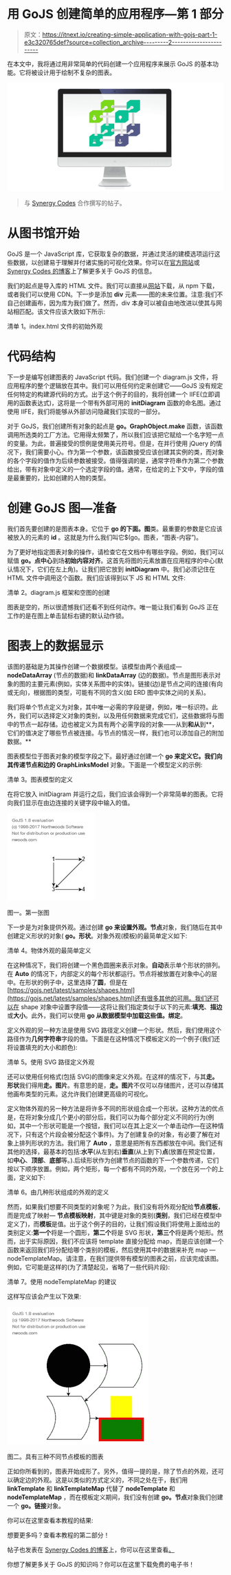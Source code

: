 # 用 GoJS 创建简单的应用程序—第 1 部分

> 原文：<https://itnext.io/creating-simple-application-with-gojs-part-1-e3c320765def?source=collection_archive---------2----------------------->

在本文中，我将通过用非常简单的代码创建一个应用程序来展示 GoJS 的基本功能。它将被设计用于绘制不复杂的图表。

![](img/6248243288cf67cafcd24d21ae2cbf98.png)

> 与 [Synergy Codes](http://www.synergycodes.com) 合作撰写的帖子。

# 从图书馆开始

GoJS 是一个 JavaScript 库，它获取复杂的数据，并通过灵活的建模选项运行这些数据，以创建易于理解并付诸实施的可视化效果。你可以在[官方网站](https://gojs.net/latest/index.html)或 [Synergy Codes 的博客](http://www.synergycodes.com/blog/gojs-easy-data-visualization)上了解更多关于 GoJS 的信息。

我们的起点是导入库的 HTML 文件。我们可以直接从[网站](https://gojs.net/latest/doc/download.html)下载，从 npm 下载，或者我们可以使用 CDN。下一步是添加 **div** 元素——图的未来位置。注意:我们不自己创建画布，因为库为我们做了。然而，div 本身可以被自由地改进以使其与网站相匹配。该文件应该大致如下所示:

清单 1。index.html 文件的初始外观

# 代码结构

下一步是编写创建图表的 JavaScript 代码。我们创建一个 diagram.js 文件，将应用程序的整个逻辑放在其中。我们可以用任何约定来创建它——GoJS 没有规定任何特定的构建源代码的方式。出于这个例子的目的，我将创建一个 IIFE(立即调用的函数表达式)，这将是一个带有外部可用的 **initDiagram** 函数的命名图。通过使用 IIFE，我们将能够从外部访问隐藏我们实现的一部分。

对于 GoJS，我们创建所有对象的起点是 **go。GraphObject.make** 函数，该函数调用所选类的工厂方法。它用得太频繁了，所以我们应该把它赋给一个名字短一点的变量。为此，普遍接受的惯例是使用美元符号。但是，在并行使用 jQuery 的情况下，我们需要小心。作为第一个参数，该函数接受应该创建其实例的类，而对象的各个字段的值作为后续参数被接受。值得强调的是，通常字符串作为第二个参数给出，带有对象中定义的一个选定字段的值。通常，在给定的上下文中，字段的值是最重要的，比如创建的人物的类型。

# 创建 GoJS 图—准备

我们首先要创建的是图表本身。它位于 **go 的下面。图**类。最重要的参数是它应该被放入的元素的 **id** 。这就是为什么我们叫它$(go。图表，“图表-内容”)。

为了更好地指定图表对象的操作，请检查它在文档中有哪些字段。例如，我们可以赋值 **go。点中心**到场**初始内容对齐**。这首先将图的元素放置在应用程序的中心(默认情况下，它们在左上角)。让我们把它放到 **initDiagram** 中。我们必须记住在 HTML 文件中调用这个函数。我们应该得到以下 JS 和 HTML 文件:

清单 2。diagram.js 框架和空图的创建

图表是空的，所以很遗憾我们还看不到任何动作。唯一能让我们看到 GoJS 正在工作的是在图上单击鼠标右键的默认动作锁。

# 图表上的数据显示

该图的基础是为其操作创建一个数据模型。该模型由两个表组成— **nodeDataArray** (节点的数据)和 **linkDataArray** (边的数据)。节点是图形表示对象的图的主要元素(例如，实体关系图中的实体)。链接(边)是节点之间的连接(有向或无向)，根据图的类型，可能有不同的含义(如 ERD 图中实体之间的关系)。

我们将单个节点定义为对象，其中唯一必需的字段是键，例如，唯一标识符。此外，我们可以选择定义对象的类别，以及用任何数据来完成它们，这些数据将与图中的节点一起存储。边也被定义为具有两个必需字段的对象——从到**和从**到**，它们的值决定了哪些节点被连接。与节点的情况一样，我们也可以添加自己的附加数据。**

图表模型位于图表对象的模型字段之下。最好通过创建一个 **go 来定义它。我们向其传递节点和边的 GraphLinksModel** 对象。下面是一个模型定义的示例:

清单 3。图表模型的定义

在将它放入 initDiagram 并运行之后，我们应该会得到一个非常简单的图表。它将向我们显示在由边连接的关键字段中输入的值。

![](img/44d2fd1f5e34d0b88916b3ca8dc4ed3d.png)

图一。第一张图

下一步是为对象提供外观。通过创建 **go 来设置外观。节点**对象，我们随后在其中创建定义形状的对象( **go。形状**。对象外观(模板)的最简单定义如下:

清单 4。物体外观的最简单定义

在这种情况下，我们将创建一个黑色圆圈来表示对象。**自动**表示单个形状的排列。在 **Auto** 的情况下，内部定义的每个形状都运行。节点将被放置在对象中心的层中。在形状的例子中，这里选择了**圆**，但是在[https://gojs.net/latest/samples/shapes.html](https://gojs.net/latest/samples/shapes.html)还有很多其他的可用。我们还可以在 shape 对象中设置字段值——这将让我们指定类似于以下的元素:**填充**、**描边**或**大小**。此外，我们可以使用 **go 从数据模型中加载这些值。绑定**。

定义外观的另一种方法是使用 SVG 路径定义创建一个形状。然后，我们使用这个路径作为**几何字符串**字段的值。下面是在这种情况下模板定义的一个例子(我们还将设置填充的大小和颜色):

清单 5。使用 SVG 路径定义外观

还可以使用任何格式(包括 SVG)的图像来定义外观。在这样的情况下，与其**走。形状**我们得用**走。图片**。有意思的是，**走。图片**不仅可以存储图片，还可以存储其他画布类型的元素。这允许我们创建更高级的可视化。

定义物体外观的另一种方法是将许多不同的形状组合成一个形状。这种方法的优点是，在将对象分成几个更小的部分后，我们可以为每个部分定义不同的行为(例如，其中一个形状可能是一个按钮，我们可以在其上定义一个单击动作—在这种情况下，只有这个片段会被分配这个事件)。为了创建复杂的对象，有必要了解在对象上排列形状的方法。我们用了 **Auto** ，意思是把所有东西都放在中间。我们还有其他的选择，最基本的包括:**水平**(从左到右)**垂直**(从上到下)**点**(放置在预定位置，如**中心**、**顶部**、**底部**等。).后续形状作为创建节点的函数的下一个参数传递，它们按以下顺序放置。例如，两个矩形，每一个都有不同的外观，一个放在另一个的上面，定义如下:

清单 6。由几种形状组成的外观的定义

然而，如果我们想要不同类型的对象呢？为此，我们没有将外观分配给**节点模板**，而是完成了映射— **节点模板映射**，其中键是对象的类别(**类别**，我们已经在模型中定义了)，而**模板**是值。出于这个例子的目的，让我们假设我们将使用上面给出的类别定义:**第一个**将是一个圆形，**第二个**将是 SVG 形状，**第三个**将是两个矩形。然而，出于实际原因，我们不应该将 template 直接分配给 map，而是应该创建一个函数来返回我们将分配给哪个类别的模板，然后使用其中的数据来补充 map — nodeTemplateMap。请注意，在我们提供带有模型的图表之前，应该完成该图。例如，它可能是这样的(为了清楚起见，省略了一些代码片段):

清单 7。使用 nodeTemplateMap 的建议

这样写应该会产生以下效果:

![](img/4aa728786d18160b31418920cc4f1717.png)

图二。具有三种不同节点模板的图表

正如你所看到的，图表开始成形了。另外，值得一提的是，除了节点的外观，还可以确定边的外观。这是以类似的方式定义的，不同之处在于，我们用 **linkTemplate** 和 **linkTemplateMap** 代替了 **nodeTemplate** 和 **nodeTemplateMap** ，而在模板定义期间，我们没有创建 **go。节点**对象我们创建一个 **go。链接**对象。

你可以在这里查看本教程的结果:

想要更多吗？查看本教程的第二部分！

帖子也发表在 [Synergy Codes 的博客](http://www.synergycodes.com/blog/)上，你可以在这里查看[。](http://www.synergycodes.com/blog/how-do-i-create-a-simple-gojs-application)

你想了解更多关于 GoJS 的知识吗？你可以在这里下载免费的电子书！